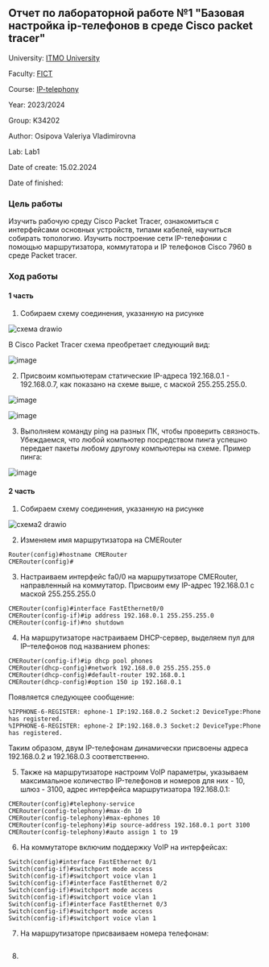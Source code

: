 ## Отчет по лабораторной работе №1 "Базовая настройка ip-телефонов в среде Сisco packet tracer"

University: [ITMO University](https://itmo.ru/ru/)

Faculty: [FICT](https://fict.itmo.ru)

Course: [IP-telephony](https://github.com/itmo-ict-faculty/ip-telephony)

Year: 2023/2024

Group: K34202

Author: Osipova Valeriya Vladimirovna

Lab: Lab1

Date of create: 15.02.2024

Date of finished: 

### Цель работы
Изучить рабочую среду Cisco Packet Tracer, ознакомиться с интерфейсами основных устройств, типами кабелей, научиться собирать топологию. Изучить построение сети IP-телефонии с помощью маршрутизатора, коммутатора и IP телефонов Cisco 7960 в среде Packet tracer.

### Ход работы

#### 1 часть

1. Собираем схему соединения, указанную на рисунке

![схема drawio](https://github.com/Valeriya-Osipova/2023_2024-ip-telephony-k34202-osipova-v-v/assets/64967406/e068d953-1b32-4213-8667-90387c9b1a86)

В Cisco Packet Tracer схема преобретает следующий вид:

![image](https://github.com/Valeriya-Osipova/2023_2024-ip-telephony-k34202-osipova-v-v/assets/64967406/9f5a7ee0-3358-4650-8349-d0e593a58c61)

2. Присвоим компьютерам статические IP-адреса 192.168.0.1 - 192.168.0.7, как показано на схеме выше, с маской 255.255.255.0.

![image](https://github.com/Valeriya-Osipova/2023_2024-ip-telephony-k34202-osipova-v-v/assets/64967406/131957d2-a943-44d5-8f26-abaaa91fab05)

![image](https://github.com/Valeriya-Osipova/2023_2024-ip-telephony-k34202-osipova-v-v/assets/64967406/3006be0b-4aff-4d16-aed5-14897fb3367e)

3. Выполняем команду ping на разных ПК, чтобы проверить связность. Убеждаемся, что любой компьютер посредством пинга успешно передает пакеты любому другому компьютеры на схеме. Пример пинга:

![image](https://github.com/Valeriya-Osipova/2023_2024-ip-telephony-k34202-osipova-v-v/assets/64967406/4acabaea-5b98-4b5d-9920-e8d766a291fe)

#### 2 часть

1. Собираем схему соединения, указанную на рисунке

![схема2 drawio](https://github.com/Valeriya-Osipova/2023_2024-ip-telephony-k34202-osipova-v-v/assets/64967406/5cfa828a-ae1d-4eeb-878b-1cdd741e2dd9)

2. Изменяем имя маршрутизатора на CMERouter

```
Router(config)#hostname CMERouter
CMERouter(config)#
```

3. Настраиваем интерфейс fa0/0 на маршрутизаторе CMERouter, направленный на коммутатор. Присвоим ему IP-адрес 192.168.0.1 с маской 255.255.255.0

```
CMERouter(config)#interface FastEthernet0/0
CMERouter(config-if)#ip address 192.168.0.1 255.255.255.0
CMERouter(config-if)#no shutdown
```

4. На маршрутизаторе настраиваем DHCP-сервер, выделяем пул для IP–телефонов под названием phones:

```
CMERouter(config-if)#ip dhcp pool phones
CMERouter(dhcp-config)#network 192.168.0.0 255.255.255.0
CMERouter(dhcp-config)#default-router 192.168.0.1
CMERouter(dhcp-config)#option 150 ip 192.168.0.1
```

Появляется следующее сообщение:

```
%IPPHONE-6-REGISTER: ephone-1 IP:192.168.0.2 Socket:2 DeviceType:Phone has registered.
%IPPHONE-6-REGISTER: ephone-2 IP:192.168.0.3 Socket:2 DeviceType:Phone has registered.
```

Таким образом, двум IP-телефонам динамически присвоены адреса 192.168.0.2 и 192.168.0.3 соответственно.

5. Также на маршрутизаторе настроим VoIP параметры, указываем максимальное количество IP-телефонов и номеров для них - 10, шлюз - 3100, адрес интерфейса маршрутизатора 192.168.0.1:

```
CMERouter(config)#telephony-service
CMERouter(config-telephony)#max-dn 10
CMERouter(config-telephony)#max-ephones 10
CMERouter(config-telephony)#ip source-address 192.168.0.1 port 3100
CMERouter(config-telephony)#auto assign 1 to 19
```

6. На коммутаторе включим поддержку VoIP на интерфейсах:

```
Switch(config)#interface FastEthernet 0/1
Switch(config-if)#switchport mode access
Switch(config-if)#switchport voice vlan 1
Switch(config-if)#interface FastEthernet 0/2
Switch(config-if)#switchport mode access
Switch(config-if)#switchport voice vlan 1
Switch(config-if)#interface FastEthernet 0/3
Switch(config-if)#switchport mode access
Switch(config-if)#switchport voice vlan 1
```

7. На маршрутизаторе присваиваем номера телефонам:

```

```

8. 
